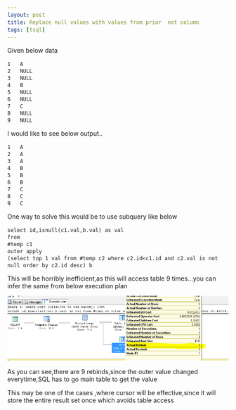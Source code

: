 ```yaml
---
layout: post
title: Replace null values with values from prior  not column
tags: [tsql]
---
```


Given below data

```plsql
1	A
2	NULL
3	NULL
4	B
5	NULL
6	NULL
7	C
8	NULL
9	NULL
```

I would like to see below output..

```plsql
1	A    
2	A  
3	A  
4	B  
5	B  
6	B   
7	C   
8	C   
9	C   

```

One way to solve this would be to use subquery like below

```plsql
select id,isnull(c1.val,b.val) as val
from 
#temp c1
outer apply
(select top 1 val from #temp c2 where c2.id<c1.id and c2.val is not null order by c2.id desc) b
```

This will be horribly inefficient,as this will access table 9 times...you can infer the same from below execution plan

<img  src="/img/capture.PNG"/>

As you can see,there are 9 rebinds,since the outer value changed everytime,SQL has to go main table to get the  value

This may be one of the cases ,where cursor will be effective,since it will store the entire result set once which avoids table access

